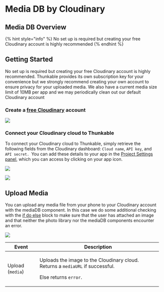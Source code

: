 # Media DB by Cloudinary

## Media DB Overview

{% hint style="info" %}
No set up is required but creating your free Cloudinary account is highly recommended
{% endhint %}

## Getting Started

No set up is required but creating your free Cloudinary account is highly recommended. Thunkable provides its own subscription key for your convenience but we strongly recommend creating your own account to ensure privacy for your uploaded media. We also have a current media size limit of 10MB per app and we may periodically clean out our default Cloudinary account

### Create a [free Cloudinary](https://cloudinary.com) account

![](.gitbook/assets/media-db-cloudinary-fig-1.png)

### Connect your Cloudinary cloud to Thunkable

To connect your Cloudinary cloud to Thunkable, simply retrieve the following fields from the Cloudinary dashboard: `Cloud name`, `API key`, and `API secret. `You can add these details to your app in the [Project Settings panel](projects/settings.md#api-keys), which you can access by clicking on your app icon.

![](.gitbook/assets/media-db-cloudinary-fig-4.png)

![](.gitbook/assets/media-db-cloudinary-fig-2.png)

## Upload Media

You can upload any media file from your phone to your Cloudinary account with the mediaDB component. In this case we do some additional checking with the [if do else](control.md#if-this-do-that) block to make sure that the user has attached an image and that neither the photo library nor the mediaDB components encounter an error.&#x20;

![](.gitbook/assets/mediadb\_upload.png)

| Event            | Description                                                                                                                             |
| ---------------- | --------------------------------------------------------------------------------------------------------------------------------------- |
| Upload (`media`) | <p>Uploads the image to the Cloudinary cloud. Returns a <code>mediaURL</code> if successful.</p><p>Else returns <code>error</code>.</p> |
